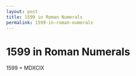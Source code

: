 ```yaml
---
layout: post
title: 1599 in Roman Numerals
permalink: 1599-in-roman-numerals
---
```


# 1599 in Roman Numerals

1599 = MDXCIX
